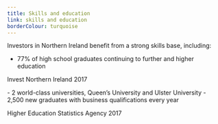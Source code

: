 ```yaml
---
title: Skills and education
link: skills and education
borderColour: turquoise
---
```

Investors in Northern Ireland benefit from a strong skills base, including:

- 77% of high school graduates continuing to further and higher education
<div class="region--small-text"><p>Invest Northern Ireland 2017</p></div>
- 2 world-class universities, Queen’s University and Ulster University
- 2,500 new graduates with business qualifications every year
<div class="region--small-text"><p>Higher Education Statistics Agency 2017</p></div>